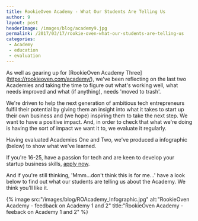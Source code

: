 ```yaml
---
title: RookieOven Academy - What Our Students Are Telling Us
author: 9
layout: post
headerImage: /images/blog/academy9.jpg
permalink: /2017/03/17/rookie-oven-what-our-students-are-telling-us
categories: 
 - Academy 
 - education 
 - evaluation
---
```


As well as gearing up for [RookieOven Academy Three] (https://rookieoven.com/academy/), we've been reflecting on the last two Academies and taking the time to figure out what's working well, what needs improved and what (if anything), needs 'moved to trash'.

We're driven to help the next generation of ambitious tech entrepreneurs fulfil their potential by giving them an insight into what it takes to start up their own business and (we hope) inspiring them to take the next step. We want to have a positive impact. And, in order to check that what we're doing is having the sort of impact we want it to, we evaluate it regularly. 

Having evaluated Academies One and Two, we've produced a infographic (below) to show what we've learned. 


If you're 16-25, have a passion for tech and are keen to develop your startup business skills, [apply now](https://rookieoven.com/academy/).

And if you're still thinking, 'Mmm...don't think this is for me...' have a look below to find out what our students are telling us about the Academy. We think you'll like it.



{% image src:"/images/blog/ROAcademy_Infographic.jpg" alt:"RookieOven Academy - feedback on Academy 1 and 2" title:"RookieOven Academy - feeback on Academy 1 and 2" %}
